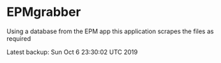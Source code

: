 # EPMgrabber
Using a database from the EPM app this application scrapes the files as required


Latest backup: Sun Oct 6 23:30:02 UTC 2019
